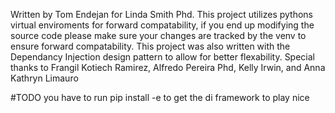 Written by Tom Endejan for Linda Smith Phd.
This project utilizes pythons virtual enviroments for forward compatability, if you end up modifying the source code please make sure your changes are tracked by the venv to ensure forward compatability.
This project was also written with the Dependancy Injection design pattern to allow for better flexability.
Special thanks to Frangil Kotiech Ramirez, Alfredo Pereira Phd, Kelly Irwin, and Anna Kathryn Limauro

#TODO you have to run pip install -e to get the di framework to play nice